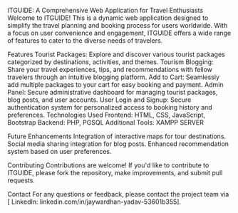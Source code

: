 ITGUIDE: A Comprehensive Web Application for Travel Enthusiasts
Welcome to ITGUIDE! This is a dynamic web application designed to simplify the travel planning and booking process for users worldwide. With a focus on user convenience and engagement, ITGUIDE offers a wide range of features to cater to the diverse needs of travelers.

Features
Tourist Packages: Explore and discover various tourist packages categorized by destinations, activities, and themes.
Tourism Blogging: Share your travel experiences, tips, and recommendations with fellow travelers through an intuitive blogging platform.
Add to Cart: Seamlessly add multiple packages to your cart for easy booking and payment.
Admin Panel: Secure administrative dashboard for managing tourist packages, blog posts, and user accounts.
User Login and Signup: Secure authentication system for personalized access to booking history and preferences.
Technologies Used
Frontend: HTML, CSS, JavaScript, Bootstrap
Backend: PHP, PGSQL
Additional Tools: XAMPP SERVER

Future Enhancements
Integration of interactive maps for tour destinations.
Social media sharing integration for blog posts.
Enhanced recommendation system based on user preferences.

Contributing
Contributions are welcome! If you'd like to contribute to ITGUIDE, please fork the repository, make improvements, and submit pull requests.

Contact
For any questions or feedback, please contact the project team via [ LinkedIn: linkedin.com/in/jaywardhan-yadav-53601b355].
